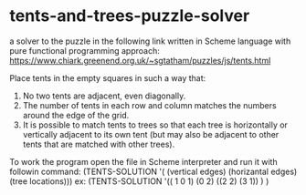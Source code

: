 # tents-and-trees-puzzle-solver
a solver to the puzzle in the following link written in Scheme language with pure functional programming approach: https://www.chiark.greenend.org.uk/~sgtatham/puzzles/js/tents.html

Place tents in the empty squares in such a way that:
1. No two tents are adjacent, even diagonally.
2. The number of tents in each row and column matches the numbers
around the edge of the grid.
3. It is possible to match tents to trees so that each tree is horizontally or
vertically adjacent to its own tent (but may also be adjacent to other
tents that are matched with other trees).

To work the program open the file in Scheme interpreter and run it with followin command:
(TENTS-SOLUTION '( (vertical edges) (horizantal edges) (tree locations)))
ex: (TENTS-SOLUTION '(( 1 0 1) (0 2) ((2 2) (3 1)) ) )
